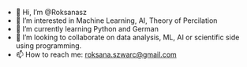 - 👋 Hi, I’m @Roksanasz
- 👀 I’m interested in Machine Learning, AI, Theory of Percilation
- 🌱 I’m currently learning Python and German
- 💞️ I’m looking to collaborate on data analysis, ML, AI or scientific side using programming. 
- 📫 How to reach me: roksana.szwarc@gmail.com

